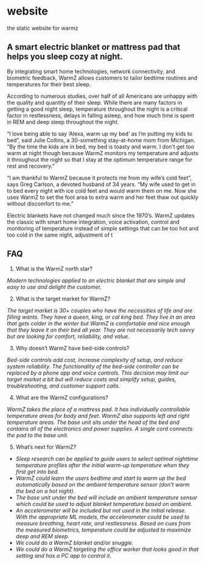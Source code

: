 # website
the static website for warmz

## A smart electric blanket or mattress pad that helps you sleep cozy at night.

By integrating smart home technologies, network connectivity, and biometric feedback, WarmZ allows customers to tailor bedtime routines and temperatures for their best sleep.

According to numerous studies, over half of all Americans are unhappy with the quality and quantity of their sleep. While there are many factors in getting a good night sleep, temperature throughout the night is a critical factor in restlessness, delays in falling asleep, and how much time is spent in REM and deep sleep throughout the night.

“I love being able to say ‘Alexa, warm up my bed’ as I’m putting my kids to bed”, said Julie Collins, a 30-something stay-at-home mom from Michigan. “By the time the kids are in bed, my bed is toasty and warm. I don’t get too warm at night though because WarmZ monitors my temperature and adjusts it throughout the night so that I stay at the optimum temperature range for rest and recovery.”

“I am thankful to WarmZ because it protects me from my wife’s cold feet”, says Greg Carlson, a devoted husband of 34 years. “My wife used to get in to bed every night with ice cold feet and would warm them on me. Now she uses WarmZ to set the foot area to extra warm and her feet thaw out quickly without discomfort to me.”

Electric blankets have not changed much since the 1970’s. WarmZ updates the classic with smart home integration, voice activation, control and monitoring of temperature instead of simple settings that can be too hot and too cold in the same night, adjustment of t


## FAQ 

1. What is the WarmZ north star?

  _Modern technologies applied to an electric blanket that are simple and easy to use and delight the customer._

2. What is the target market for WarmZ?

  _The target market is 30+ couples who have the necessities of life and are filling wants. They have a queen, king, or cal king bed. They live in an area that gets colder in the winter but WarmZ is comfortable and nice enough that they leave it on their bed all year. They are not necessarily tech savvy but are looking for comfort, reliability, and value._

3. Why doesn’t WarmZ have bed-side controls?

  _Bed-side controls add cost, increase complexity of setup, and reduce system reliability. The functionality of the bed-side controller can be replaced by a phone app and voice controls. This decision may limit our target market a bit but will reduce costs and simplify setup, guides, troubleshooting, and customer support calls._

4. What are the WarmZ configurations?

  _WarmZ takes the place of a mattress pad. It has individually controllable temperature areas for body and feet. WarmZ also supports left and right temperature areas. The base unit sits under the head of the bed and contains all of the electronics and power supplies. A single cord connects the pad to the base unit._

5. What’s next for WarmZ?
 - _Sleep research can be applied to guide users to select optimal nighttime temperature profiles after the initial warm-up temperature when they first get into bed._
- _WarmZ could learn the users bedtime and start to warm up the bed automatically based on the ambient temperature sensor (don't warm the bed on a hot night)._
- _The base unit under the bed will include an ambient temperature sensor which could be used to adjust blanket temperature based on ambient._
- _An accelerometer will be included but not used in the initial release. With the appropriate ML models, the accelerometer could be used to measure breathing, heart rate, and restlessness. Based on cues from the measured biometrics, temperature could be adjusted to maximize deep and REM sleep._
- _We could do a WarmZ blanket and/or snuggie._
- _We could do a WarmZ targeting the office worker that looks good in that setting and has a PC app to control it._
